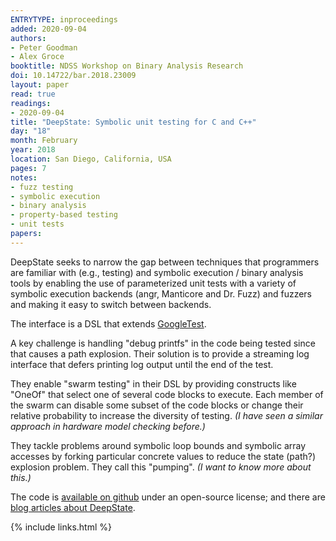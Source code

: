 ```yaml
---
ENTRYTYPE: inproceedings
added: 2020-09-04
authors:
- Peter Goodman
- Alex Groce
booktitle: NDSS Workshop on Binary Analysis Research
doi: 10.14722/bar.2018.23009
layout: paper
read: true
readings:
- 2020-09-04
title: "DeepState: Symbolic unit testing for C and C++"
day: "18"
month: February
year: 2018
location: San Diego, California, USA
pages: 7
notes:
- fuzz testing
- symbolic execution
- binary analysis
- property-based testing
- unit tests
papers:
---
```


DeepState seeks to narrow the gap between techniques that programmers are
familiar with (e.g., testing) and symbolic execution / binary analysis tools by
enabling the use of parameterized unit tests with a variety of symbolic
execution backends (angr, Manticore and Dr. Fuzz) and fuzzers and making it
easy to switch between backends.

The interface is a DSL that extends
[GoogleTest](https://github.com/google/googletest).

A key challenge is handling "debug printfs" in the code being tested since that
causes a path explosion.
Their solution is to provide a streaming log interface that defers printing log
output until the end of the test.

They enable "swarm testing" in their DSL by providing constructs like "OneOf"
that select one of several code blocks to execute.  Each member of the swarm
can disable some subset of the code blocks or change their relative probability
to increase the diversity of testing.
_(I have seen a similar approach in hardware model checking before.)_

They tackle problems around symbolic loop bounds and symbolic array accesses by
forking particular concrete values to reduce the state (path?) explosion
problem. They call this "pumping".
_(I want to know more about this.)_

The code is [available on github](https://github.com/trailofbits/deepstate)
under an open-source license;
and
there are [blog articles about DeepState](https://github.com/trailofbits/deepstate#articles-describing-deepstate).

{% include links.html %}
